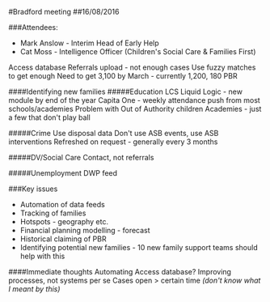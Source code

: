 #Bradford meeting
##16/08/2016

###Attendees:
+ Mark Anslow - Interim Head of Early Help
+ Cat Moss - Intelligence Officer (Children's Social Care & Families First)

Access database
Referrals upload - not enough cases
Use fuzzy matches to get enough
Need to get 3,100 by March - currently 1,200, 180 PBR

####Identifying new families
#####Education
LCS Liquid Logic - new module by end of the year
Capita One - weekly attendance push from most schools/academies
Problem with Out of Authority children
Academies - just a few that don't play ball

#####Crime
Use disposal data
Don't use ASB events, use ASB interventions
Refreshed on request - generally every 3 months

#####DV/Social Care
Contact, not referrals

#####Unemployment
DWP feed

###Key issues
+ Automation of data feeds
+ Tracking of families
+ Hotspots - geography etc.
+ Financial planning modelling - forecast
+ Historical claiming of PBR
+ Identifying potential new families - 10 new family support teams should help with this

####Immediate thoughts
Automating Access database?
Improving processes, not systems per se
Cases open > certain time *(don't know what I meant by this)*
